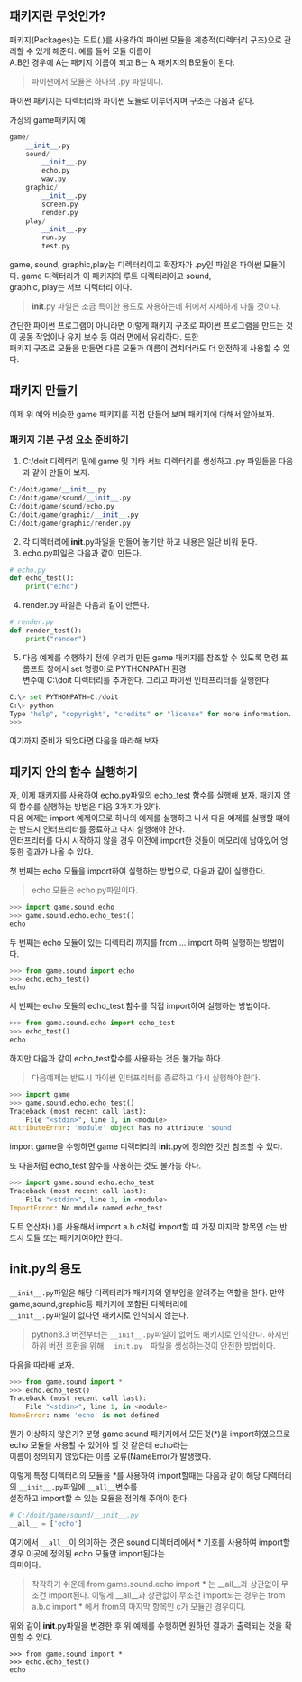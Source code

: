 ## 패키지란 무엇인가?

패키지(Packages)는 도트(.)를 사용하여 파이썬 모듈을 계층적(디렉터리 구조)으로 관리할 수 있게 해준다. 예를 들어 모듈 이름이  
A.B인 경우에 A는 패키지 이름이 되고 B는 A 패키지의 B모듈이 된다.  
> 파이썬에서 모듈은 하나의 .py 파일이다.

파이썬 패키지는 디렉터리와 파이썬 모듈로 이루어지며 구조는 다음과 같다.  

가상의 game패키지 예
```python
game/
    __init__.py
    sound/
        __init__.py
        echo.py
        wav.py
    graphic/
        __init__.py
        screen.py
        render.py
    play/
        __init__.py
        run.py
        test.py
```
game, sound, graphic,play는 디렉터리이고 확장자가 .py인 파일은 파이썬 모듈이다. game 디렉터리가 이 패키지의 루트 디렉터리이고 sound,  
graphic, play는 서브 디렉터리 이다.
> __init__.py 파일은 조금 특이한 용도로 사용하는데 뒤에서 자세하게 다룰 것이다.

간단한 파이썬 프로그램이 아니라면 이렇게 패키지 구조로 파이썬 프로그램을 만드는 것이 공동 작업이나 유지 보수 등 여러 면에서 유리하다. 또한  
패키지 구조로 모듈을 만들면 다른 모듈과 이름이 겹치더라도 더 안전하게 사용할 수 있다.  

## 패키지 만들기

이제 위 예와 비슷한 game 패키지를 직접 만들어 보며 패키지에 대해서 알아보자.

### 패키지 기본 구성 요소 준비하기

1. C:/doit 디렉터리 밑에 game 및 기타 서브 디렉터리를 생성하고 .py 파일들을 다음과 같이 만들어 보자.
```python
C:/doit/game/__init__.py
C:/doit/game/sound/__init__.py
C:/doit/game/sound/echo.py
C:/doit/game/graphic/__init__.py
C:/doit/game/graphic/render.py
```
2. 각 디렉터리에 __init__.py파일을 만들어 놓기만 하고 내용은 일단 비워 둔다.
3. echo.py파일은 다음과 같이 만든다.
```python
# echo.py
def echo_test():
    print("echo")
```
4. render.py 파일은 다음과 같이 만든다.
```python
# render.py
def render_test():
    print("render")
```
5. 다음 예제를 수행하기 전에 우리가 만든 game 패키지를 참조할 수 있도록 명령 프롬프트 창에서 set 명령어로 PYTHONPATH 환경  
변수에 C:\doit 디렉터리를 추가한다. 그리고 파이썬 인터프리터를 실행한다.  
```python
C:\> set PYTHONPATH=C:/doit
C:\> python
Type "help", "copyright", "credits" or "license" for more information.
>>> 
```
여기까지 준비가 되었다면 다음을 따라해 보자.

## 패키지 안의 함수 실행하기

자, 이제 패키지를 사용하여 echo.py파일의 echo_test 함수를 실행해 보자. 패키지 않의 함수를 실행하는 방법은 다음 3가지가 있다.  
다음 예제는 import 예제이므로 하나의 예제를 실행하고 나서 다음 예제를 실행할 떄에는 반드시 인터프리터를 종료하고 다시 실행해야 한다.  
인터프리터를 다시 시작하지 않을 경우 이전에 import한 것들이 메모리에 남아있어 엉뚱한 결과가 나올 수 있다.  

첫 번째는 echo 모듈을 import하여 실행하는 방법으로, 다음과 같이 실행한다.  
> echo 모듈은 echo.py파일이다.

```python
>>> import game.sound.echo
>>> game.sound.echo.echo_test()
echo
```
두 번째는 echo 모듈이 있는 디렉터리 까지를 from ... import 하여 실행하는 방법이다.  
```python
>>> from game.sound import echo
>>> echo.echo_test()
echo
```
세 번째는 echo 모듈의 echo_test 함수를 직접 import하여 실행하는 방법이다.
```python
>>> from game.sound.echo import echo_test
>>> echo_test()
echo
```

하지만 다음과 같이 echo_test함수를 사용하는 것은 불가능 하다.  
> 다음예제는 반드시 파이썬 인터프리터를 종료하고 다시 실행해야 한다.

```python
>>> import game
>>> game.sound.echo.echo_test()
Traceback (most recent call last):
    File "<stdin>", line 1, in <module>
AttributeError: 'module' object has no attribute 'sound'
```
import game을 수행하면 game 디렉터리의 __init__.py에 정의한 것만 참조할 수 있다.  

또 다음처럼 echo_test 함수를 사용하는 것도 불가능 하다.  
```python
>>> import game.sound.echo.echo_test
Traceback (most recent call last):
    File "<stdin>", line 1, in <module>
ImportError: No module named echo_test
```
도트 연산자(.)를 사용해서 import a.b.c처럼 import할 때 가장 마지막 항목인 c는 반드시 모듈 또는 패키지여야만 한다.

## __init__.py의 용도

```__init__.py```파일은 해당 디렉터리가 패키지의 일부임을 알려주는 역할을 한다. 만약 game,sound,graphic등 패키지에 포함된 디렉터리에  
```__init__.py```파일이 없다면 패키지로 인식되지 않는다.  
> python3.3 버전부터는 ```__init__.py```파일이 없어도 패키지로 인식한다. 하지만 하위 버전 호환을 위해 ```__init.py__```파일을
> 생성하는것이 안전한 방법이다.

다음을 따라해 보자.  
```python
>>> from game.sound import *
>>> echo.echo_test()
Traceback (most recent call last):
    File "<stdin>", line 1, in <module>
NameError: name 'echo' is not defined
```
뭔가 이상하지 않은가? 분명 game.sound 패키지에서 모든것(*)을 import하였으므로 echo 모듈을 사용할 수 있어야 할 것 같은데 echo라는   
이름이 정의되지 않았다는 이름 오류(NameError가 발생했다.  

이렇게 특정 디렉터리의 모듈을 *를 사용하여 import할때는 다음과 같이 해당 디렉터리의 ```__init__.py```파일에 ```__all__```변수를  
설정하고 import할 수 있는 모듈을 정의해 주어야 한다.  
```python
# C:/doit/game/sound/__init__.py
__all__ = ['echo']
```
여기에서 ```__all__```이 의미하는 것은 sound 디렉터리에서 * 기호를 사용하여 import할 경우 이곳에 정의된 echo 모듈만 import된다는  
의미이다.
> 착각하기 쉬운데 from game.sound.echo import * 는 __all__과 상관없이 무조건 import된다. 이렇게 __all__과 상관없이
> 무조건 import되는 경우는 from a.b.c import * 에서 from의 마지막 항목인 c가 모듈인 경우이다.

위와 같이 __init__.py파일을 변경한 후 위 예제를 수행하면 원하던 결과가 출력되는 것을 확인할 수 있다.  
```
>>> from game.sound import *
>>> echo.echo_test()
echo
```
